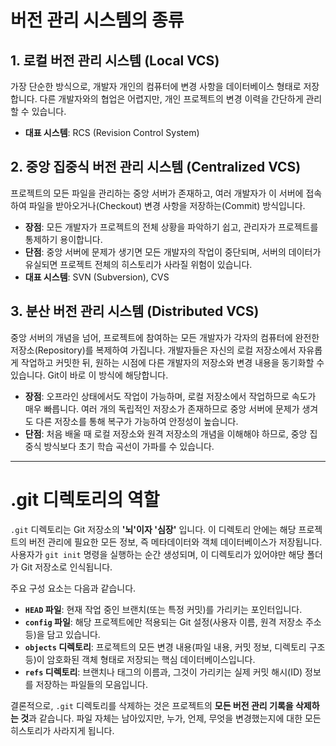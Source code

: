 # **버전 관리 시스템의 종류**

## **1. 로컬 버전 관리 시스템 (Local VCS)**
가장 단순한 방식으로, 개발자 개인의 컴퓨터에 변경 사항을 데이터베이스 형태로 저장합니다. 다른 개발자와의 협업은 어렵지만, 개인 프로젝트의 변경 이력을 간단하게 관리할 수 있습니다.
* **대표 시스템**: RCS (Revision Control System)

## **2. 중앙 집중식 버전 관리 시스템 (Centralized VCS)**
프로젝트의 모든 파일을 관리하는 중앙 서버가 존재하고, 여러 개발자가 이 서버에 접속하여 파일을 받아오거나(Checkout) 변경 사항을 저장하는(Commit) 방식입니다.
* **장점**: 모든 개발자가 프로젝트의 전체 상황을 파악하기 쉽고, 관리자가 프로젝트를 통제하기 용이합니다.
* **단점**: 중앙 서버에 문제가 생기면 모든 개발자의 작업이 중단되며, 서버의 데이터가 유실되면 프로젝트 전체의 히스토리가 사라질 위험이 있습니다.
* **대표 시스템**: SVN (Subversion), CVS

## **3. 분산 버전 관리 시스템 (Distributed VCS)**
중앙 서버의 개념을 넘어, 프로젝트에 참여하는 모든 개발자가 각자의 컴퓨터에 완전한 저장소(Repository)를 복제하여 가집니다. 개발자들은 자신의 로컬 저장소에서 자유롭게 작업하고 커밋한 뒤, 원하는 시점에 다른 개발자의 저장소와 변경 내용을 동기화할 수 있습니다. Git이 바로 이 방식에 해당합니다.
* **장점**: 오프라인 상태에서도 작업이 가능하며, 로컬 저장소에서 작업하므로 속도가 매우 빠릅니다. 여러 개의 독립적인 저장소가 존재하므로 중앙 서버에 문제가 생겨도 다른 저장소를 통해 복구가 가능하여 안정성이 높습니다.
* **단점**: 처음 배울 때 로컬 저장소와 원격 저장소의 개념을 이해해야 하므로, 중앙 집중식 방식보다 초기 학습 곡선이 가파를 수 있습니다.

---

# **.git 디렉토리의 역할**

`.git` 디렉토리는 Git 저장소의 **'뇌'이자 '심장'** 입니다. 이 디렉토리 안에는 해당 프로젝트의 버전 관리에 필요한 모든 정보, 즉 메타데이터와 객체 데이터베이스가 저장됩니다. 사용자가 `git init` 명령을 실행하는 순간 생성되며, 이 디렉토리가 있어야만 해당 폴더가 Git 저장소로 인식됩니다.

주요 구성 요소는 다음과 같습니다.

* **`HEAD` 파일**: 현재 작업 중인 브랜치(또는 특정 커밋)를 가리키는 포인터입니다.
* **`config` 파일**: 해당 프로젝트에만 적용되는 Git 설정(사용자 이름, 원격 저장소 주소 등)을 담고 있습니다.
* **`objects` 디렉토리**: 프로젝트의 모든 변경 내용(파일 내용, 커밋 정보, 디렉토리 구조 등)이 암호화된 객체 형태로 저장되는 핵심 데이터베이스입니다.
* **`refs` 디렉토리**: 브랜치나 태그의 이름과, 그것이 가리키는 실제 커밋 해시(ID) 정보를 저장하는 파일들의 모음입니다.

결론적으로, `.git` 디렉토리를 삭제하는 것은 프로젝트의 **모든 버전 관리 기록을 삭제하는 것**과 같습니다. 파일 자체는 남아있지만, 누가, 언제, 무엇을 변경했는지에 대한 모든 히스토리가 사라지게 됩니다.